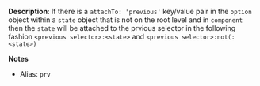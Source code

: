 __Description__: If there is a `attachTo: 'previous'` key/value pair in the `option` object within a `state` object that is not on the root level and in `component` then the `state` will be attached to the prvious selector in the following fashion `<previous selector>:<state>` and `<previous selector>:not(:<state>)`

__Notes__

+ Alias: `prv`